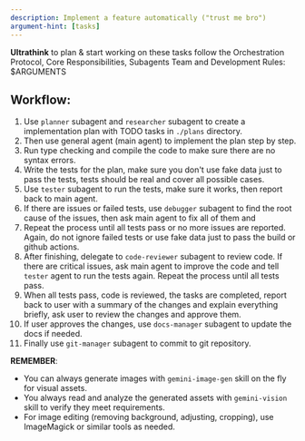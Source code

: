 ```yaml
---
description: Implement a feature automatically ("trust me bro")
argument-hint: [tasks]
---
```


**Ultrathink** to plan & start working on these tasks follow the Orchestration Protocol, Core Responsibilities, Subagents Team and Development Rules: 
<tasks>$ARGUMENTS</tasks>

## Workflow:
1. Use `planner` subagent and `researcher` subagent to create a implementation plan with TODO tasks in `./plans` directory.
2. Then use general agent (main agent) to implement the plan step by step.
3. Run type checking and compile the code to make sure there are no syntax errors.
4. Write the tests for the plan, make sure you don't use fake data just to pass the tests, tests should be real and cover all possible cases.
5. Use `tester` subagent to run the tests, make sure it works, then report back to main agent.
6. If there are issues or failed tests, use `debugger` subagent to find the root cause of the issues, then ask main agent to fix all of them and 
7. Repeat the process until all tests pass or no more issues are reported. Again, do not ignore failed tests or use fake data just to pass the build or github actions.
8. After finishing, delegate to `code-reviewer` subagent to review code. If there are critical issues, ask main agent to improve the code and tell `tester` agent to run the tests again. Repeat the process until all tests pass.
9. When all tests pass, code is reviewed, the tasks are completed, report back to user with a summary of the changes and explain everything briefly, ask user to review the changes and approve them.
10. If user approves the changes, use `docs-manager` subagent to update the docs if needed.
11. Finally use `git-manager` subagent to commit to git repository.

**REMEMBER**:
- You can always generate images with `gemini-image-gen` skill on the fly for visual assets.
- You always read and analyze the generated assets with `gemini-vision` skill to verify they meet requirements.
- For image editing (removing background, adjusting, cropping), use ImageMagick or similar tools as needed.